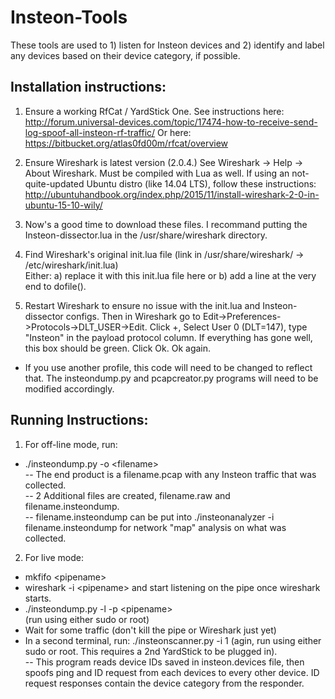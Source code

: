 # Insteon-Tools

These tools are used to 1) listen for Insteon devices and 2) identify and label any devices based on their device category, if possible.

## Installation instructions:
1) Ensure a working RfCat / YardStick One. See instructions here: http://forum.universal-devices.com/topic/17474-how-to-receive-send-log-spoof-all-insteon-rf-traffic/ 
Or here: https://bitbucket.org/atlas0fd00m/rfcat/overview

2) Ensure Wireshark is latest version (2.0.4.) See Wireshark -> Help -> About Wireshark. Must be compiled with Lua as well. If using an not-quite-updated Ubuntu distro (like 14.04 LTS), follow these instructions: http://ubuntuhandbook.org/index.php/2015/11/install-wireshark-2-0-in-ubuntu-15-10-wily/

3) Now's a good time to download these files. I recommand putting the Insteon-dissector.lua in the /usr/share/wireshark directory. 

4) Find Wireshark's original init.lua file (link in /usr/share/wireshark/ -> /etc/wireshark/init.lua)<br> 
   Either: a) replace it with this init.lua file here or b) add a line at the very end to dofile(<path to Insteon-dissector.lua>).<br>
           
5) Restart Wireshark to ensure no issue with the init.lua and Insteon-dissector configs. Then in Wireshark go to  Edit->Preferences->Protocols->DLT_USER->Edit. Click +, Select User 0 (DLT=147), type "Insteon" in the payload protocol column. If everything has gone well, this box should be green. Click Ok. Ok again.<br>
- If you use another profile, this code will need to be changed to reflect that. The insteondump.py and pcapcreator.py       programs will need to be modified accordingly.

## Running Instructions:
1) For off-line mode, run:<br>
- ./insteondump.py -o \<filename\>  <br>
-- The end product is a filename.pcap with any Insteon traffic that was collected.<br>
-- 2 Additional files are created, filename.raw and filename.insteondump. <br>
-- filename.insteondump can be put into ./insteonanalyzer -i filename.insteondump for network "map" analysis on what     was collected.

2) For live mode:<br>
- mkfifo \<pipename\><br>
- wireshark -i \<pipename\> and start listening on the pipe once wireshark starts.<br>
- ./insteondump.py -l -p \<pipename\><br> (run using either sudo or root)
- Wait for some traffic (don't kill the pipe or Wireshark just yet)<br>
- In a second terminal, run: ./insteonscanner.py -i 1 (agin, run using either sudo or root.  This requires a 2nd YardStick to be plugged in). <br>
-- This program reads device IDs saved in insteon.devices file, then spoofs ping and ID request from each devices to every other device. ID request responses contain the device category from the responder.

